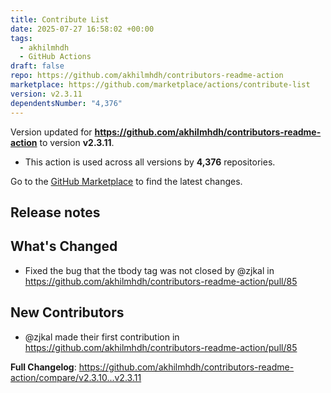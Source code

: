 ```yaml
---
title: Contribute List
date: 2025-07-27 16:58:02 +00:00
tags:
  - akhilmhdh
  - GitHub Actions
draft: false
repo: https://github.com/akhilmhdh/contributors-readme-action
marketplace: https://github.com/marketplace/actions/contribute-list
version: v2.3.11
dependentsNumber: "4,376"
---
```



Version updated for **https://github.com/akhilmhdh/contributors-readme-action** to version **v2.3.11**.
- This action is used across all versions by **4,376** repositories.

Go to the [GitHub Marketplace](https://github.com/marketplace/actions/contribute-list) to find the latest changes.

## Release notes

## What's Changed
* Fixed the bug that the tbody tag was not closed by @zjkal in https://github.com/akhilmhdh/contributors-readme-action/pull/85

## New Contributors
* @zjkal made their first contribution in https://github.com/akhilmhdh/contributors-readme-action/pull/85

**Full Changelog**: https://github.com/akhilmhdh/contributors-readme-action/compare/v2.3.10...v2.3.11

